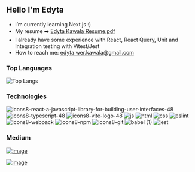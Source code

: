 ## Hello I'm Edyta 

- I’m currently learning Next.js :)
- My resume ➡️ [Edyta Kawala Resume.pdf](https://github.com/KawalaE/KawalaE/files/14501577/Edyta.Kawala.Resume.pdf)
- I already have some experience with React, React Query, Unit and Integration testing with Vitest/Jest
- How to reach me: edyta.wer.kawala@gmail.com

### Top Languages
 ![Top Langs](https://github-readme-stats.vercel.app/api/top-langs/?username=KawalaE)

### Technologies
![icons8-react-a-javascript-library-for-building-user-interfaces-48](https://github.com/KawalaE/KawalaE/assets/112077671/a7563f68-b594-4419-bd17-a5277b26c22a)
![icons8-typescript-48](https://github.com/KawalaE/KawalaE/assets/112077671/b77fe85d-7dd1-4e7e-b0e2-7187489783ab)
![icons8-vite-logo-48](https://github.com/KawalaE/KawalaE/assets/112077671/6b30e93b-73bb-4e3b-8b83-89a18737fb35)
![js](https://github.com/KawalaE/KawalaE/assets/112077671/26e59ada-15ef-456a-9a84-3daede55ec61)
![html](https://github.com/KawalaE/KawalaE/assets/112077671/51cb9449-f04a-4ddf-9f05-ed6b30194921)
![css](https://github.com/KawalaE/KawalaE/assets/112077671/8a7c93e1-9c50-4fa6-92ce-727bb41e6eca)
![eslint](https://github.com/KawalaE/KawalaE/assets/112077671/78caf804-4e5c-42f6-8af6-4182727b7b60)
![icons8-webpack](https://github.com/KawalaE/KawalaE/assets/112077671/24e3b43d-9601-49cf-9d64-92c8e0e9151b)
![icons8-npm](https://github.com/KawalaE/KawalaE/assets/112077671/70413049-9bf0-4de3-a781-2d7d2369bfaf)
![icons8-git](https://github.com/KawalaE/KawalaE/assets/112077671/49a0d26e-1722-4be8-9a81-a2324c957668)
![babel (1)](https://github.com/KawalaE/KawalaE/assets/112077671/a1248480-0760-4764-b1a8-cf89cfdf6d5e)
![jest](https://github.com/KawalaE/KawalaE/assets/112077671/ef99ef86-1e35-4722-a62e-e904ed5b20a7)


### Medium
[![image](https://github.com/KawalaE/KawalaE/assets/112077671/4a8f4f8d-51ab-4f70-a999-c961f0e518ef)](https://medium.com/@edyta.wer.kawala/battleship-sailing-through-vanilla-js-waters-729f5fd6061c)

[![image](https://github.com/KawalaE/KawalaE/assets/112077671/6f7a397d-459e-471d-8f65-23c939d3de14)](https://medium.com/@edyta.wer.kawala/the-value-of-meetups-yes-you-nerd-theyre-worth-it-ca73149f1db5)
